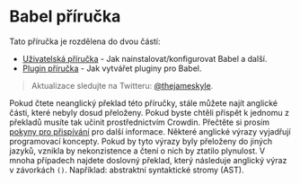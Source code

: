 # Babel příručka

Tato příručka je rozdělena do dvou částí:

  * [Uživatelská příručka](user-handbook.md) - Jak nainstalovat/konfigurovat Babel a další.
  * [Plugin příručka](plugin-handbook.md) - Jak vytvářet pluginy pro Babel.

> Aktualizace sledujte na Twitteru: [@thejameskyle](https://twitter.com/thejameskyle).

Pokud čtete neanglický překlad této příručky, stále můžete najít anglické části, které nebyly dosud přeloženy. Pokud byste chtěli přispět k jednomu z překladů musíte tak učinit prostřednictvím Crowdin. Přečtěte si prosím [pokyny pro přispívání](/CONTRIBUTING.md) pro další informace. Některé anglické výrazy vyjadřují programovací koncepty. Pokud by tyto výrazy byly přeloženy do jiných jazyků, vznikla by nekonzistence a čtení o nich by ztatilo plynulost. V mnoha případech najdete doslovný překlad, který následuje anglický výraz v závorkách `()`. Například: abstraktní syntaktické stromy (AST).